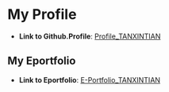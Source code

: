 # My Profile

 - **Link to Github.Profile**: [Profile_TANXINTIAN](https://github.com/xttt-1111)

## My Eportfolio

- **Link to Eportfolio**: [E-Portfolio_TANXINTIAN](https://xttt-1111.github.io/)
  
